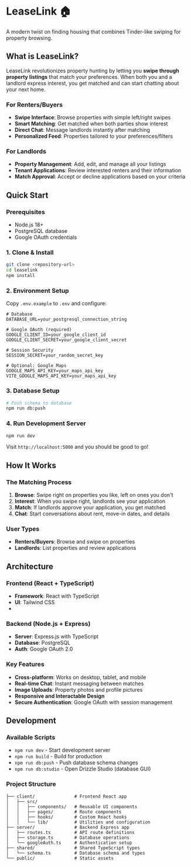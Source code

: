 # LeaseLink 🏠

A modern twist on finding housing that combines Tinder-like swiping for property browsing.

## What is LeaseLink?

LeaseLink revolutionizes property hunting by letting you **swipe through property listings** that match your preferences. When both you and a landlord express interest, you get matched and can start chatting about your next home.

### For Renters/Buyers
- **Swipe Interface**: Browse properties with simple left/right swipes
- **Smart Matching**: Get matched when both parties show interest
- **Direct Chat**: Message landlords instantly after matching
- **Personalized Feed**: Properties tailored to your preferences/filters

### For Landlords
- **Property Management**: Add, edit, and manage all your listings
- **Tenant Applications**: Review interested renters and their information
- **Match Approval**: Accept or decline applications based on your criteria

## Quick Start

### Prerequisites
- Node.js 18+
- PostgreSQL database
- Google OAuth credentials

### 1. Clone & Install
```bash
git clone <repository-url>
cd leaselink
npm install
```

### 2. Environment Setup
Copy `.env.example` to `.env` and configure:

```env
# Database
DATABASE_URL=your_postgresql_connection_string

# Google OAuth (required)
GOOGLE_CLIENT_ID=your_google_client_id
GOOGLE_CLIENT_SECRET=your_google_client_secret

# Session Security
SESSION_SECRET=your_random_secret_key

# Optional: Google Maps
GOOGLE_MAPS_API_KEY=your_maps_api_key
VITE_GOOGLE_MAPS_API_KEY=your_maps_api_key
```

### 3. Database Setup
```bash
# Push schema to database
npm run db:push
```

### 4. Run Development Server
```bash
npm run dev
```

Visit `http://localhost:5000` and you should be good to go!

## How It Works

### The Matching Process
1. **Browse**: Swipe right on properties you like, left on ones you don't
2. **Interest**: When you swipe right, landlords see your application
3. **Match**: If landlords approve your application, you get matched
4. **Chat**: Start conversations about rent, move-in dates, and details

### User Types
- **Renters/Buyers**: Browse and swipe on properties
- **Landlords**: List properties and review applications

## Architecture

### Frontend (React + TypeScript)
- **Framework**: React with TypeScript 
- **UI**: Tailwind CSS
- 
### Backend (Node.js + Express)
- **Server**: Express.js with TypeScript
- **Database**: PostgreSQL
- **Auth**: Google OAuth 2.0

### Key Features
- **Cross-platform**: Works on desktop, tablet, and mobile
- **Real-time Chat**: Instant messaging between matches
- **Image Uploads**: Property photos and profile pictures
- **Responsive and Interactable Design**
- **Secure Authentication**: Google OAuth with session management

## Development

### Available Scripts
- `npm run dev` - Start development server
- `npm run build` - Build for production
- `npm run db:push` - Push database schema changes
- `npm run db:studio` - Open Drizzle Studio (database GUI)

### Project Structure
```
├── client/               # Frontend React app
│   ├── src/
│   │   ├── components/   # Reusable UI components
│   │   ├── pages/        # Route components
│   │   ├── hooks/        # Custom React hooks
│   │   └── lib/          # Utilities and configuration
├── server/               # Backend Express app
│   ├── routes.ts         # API route definitions
│   ├── storage.ts        # Database operations
│   └── googleAuth.ts     # Authentication setup
├── shared/               # Shared TypeScript types
│   └── schema.ts         # Database schema and types
└── public/               # Static assets
```




